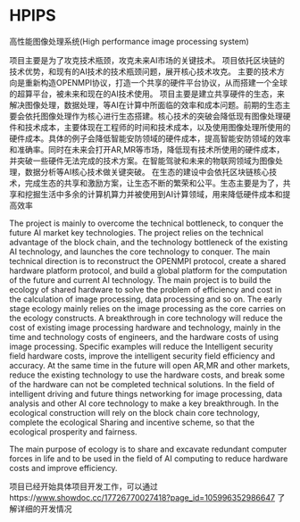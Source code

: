 # HPIPS
高性能图像处理系统(High performance image processing system)

  项目主要是为了攻克技术瓶颈，攻克未来AI市场的关键技术。
	项目依托区块链的技术优势，和现有的AI技术的技术瓶颈问题，展开核心技术攻克。
  主要的技术方向是重新构造OPENMPI协议，打造一个共享的硬件平台协议，从而搭建一个全球的超算平台，被未来和现在的AI技术使用。
	项目主要是建立共享硬件的生态，来解决图像处理，数据处理，等AI在计算中所面临的效率和成本问题。前期的生态主要会依托图像处理作为核心进行生态搭建。核心技术的突破会降低现有图像处理硬件和技术成本，主要体现在工程师的时间和技术成本，以及使用图像处理所使用的硬件成本。具体的例子会降低智能安防领域的硬件成本，提高智能安防领域的效率和准确率。同时在未来会打开AR,MR等市场，降低现有技术所使用的硬件成本，并突破一些硬件无法完成的技术方案。在智能驾驶和未来的物联网领域为图像处理，数据分析等AI核心技术做关键突破。
	在生态的建设中会依托区块链核心技术，完成生态的共享和激励方案，让生态不断的繁荣和公平。生态主要是为了，共享和挖掘生活中多余的计算机算力并被使用到AI计算领域，用来降低硬件成本和提高效率

The project is mainly to overcome the technical bottleneck, to conquer the future AI market key technologies.
  The project relies on the technical advantage of the block chain, and the technology bottleneck of the existing AI technology, and launches the core technology to conquer.
	The main technical direction is to reconstruct the OPENMPI protocol, create a shared hardware platform protocol, and build a global platform for the computation of the future and current AI technology. The main project is to build the ecology of shared hardware to solve the problem of efficiency and cost in the calculation of image processing, data processing and so on. The early stage ecology mainly relies on the image processing as the core carries on the ecology constructs. A breakthrough in core technology will reduce the cost of existing image processing hardware and technology, mainly in the time and technology costs of engineers, and the hardware costs of using image processing. Specific examples will reduce the Intelligent security field hardware costs, improve the intelligent security field efficiency and accuracy. At the same time in the future will open AR,MR and other markets, reduce the existing technology to use the hardware costs, and break some of the hardware can not be completed technical solutions.
	In the field of intelligent driving and future things networking for image processing, data analysis and other AI core technology to make a key breakthrough. In the ecological construction will rely on the block chain core technology, complete the ecological Sharing and incentive scheme, so that the ecological prosperity and fairness.

The main purpose of ecology is to share and excavate redundant computer forces in life and to be used in the field of AI computing to reduce hardware costs and improve efficiency.

项目已经开始具体项目开发工作，可以通过https://www.showdoc.cc/17726770027418?page_id=105996352986647 了解详细的开发情况
